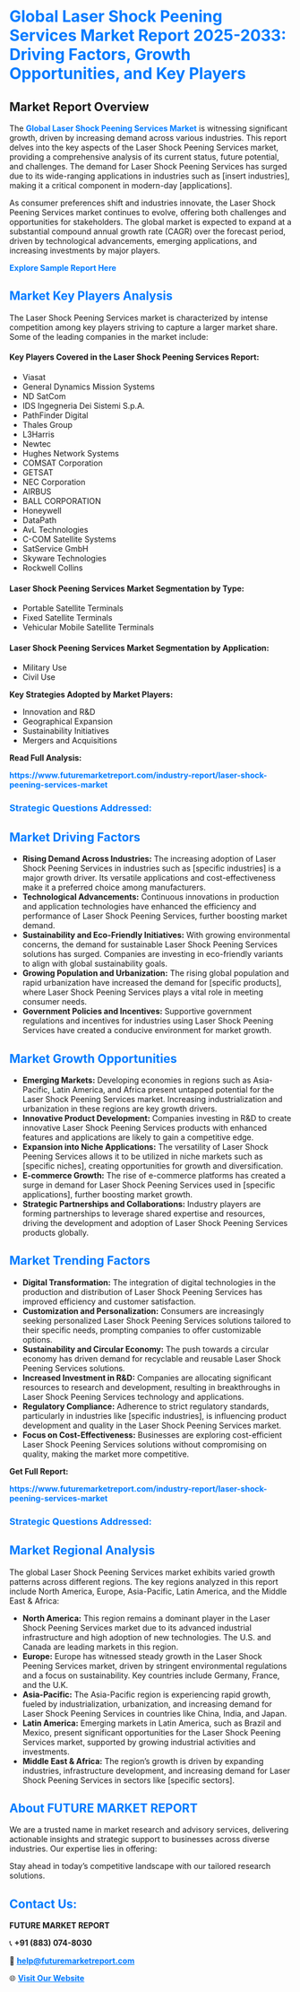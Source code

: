 <h1 style="color: #007BFF;">Global Laser Shock Peening Services Market Report 2025-2033: Driving Factors, Growth Opportunities, and Key Players</h1>

<section id="overview">
<h2>Market Report Overview</h2>
<p>The <a href="https://www.futuremarketreport.com/industry-report/laser-shock-peening-services-market" style="color: #007BFF; text-decoration: none;"><strong>Global Laser Shock Peening Services Market</strong></a> is witnessing significant growth, driven by increasing demand across various industries. This report delves into the key aspects of the Laser Shock Peening Services market, providing a comprehensive analysis of its current status, future potential, and challenges. The demand for Laser Shock Peening Services has surged due to its wide-ranging applications in industries such as [insert industries], making it a critical component in modern-day [applications].</p>
<p>As consumer preferences shift and industries innovate, the Laser Shock Peening Services market continues to evolve, offering both challenges and opportunities for stakeholders. The global market is expected to expand at a substantial compound annual growth rate (CAGR) over the forecast period, driven by technological advancements, emerging applications, and increasing investments by major players.</p>
</section>

<section id="overview">
<p><a href="https://www.futuremarketreport.com/request-sample/reportId=35047" style="color: #007BFF; text-decoration: none;"><strong>Explore Sample Report Here</strong></a></p>
</section>

<section id="key-players">
<h2 style="color: #007BFF;">Market Key Players Analysis</h2>
<p>The Laser Shock Peening Services market is characterized by intense competition among key players striving to capture a larger market share. Some of the leading companies in the market include:</p>
<h4>Key Players Covered in the Laser Shock Peening Services Report:</h4>
<ul><li>Viasat</li><li>General Dynamics Mission Systems</li><li>ND SatCom</li><li>IDS Ingegneria Dei Sistemi S.p.A.</li><li>PathFinder Digital</li><li>Thales Group</li><li>L3Harris</li><li>Newtec</li><li>Hughes Network Systems</li><li>COMSAT Corporation</li><li>GETSAT</li><li>NEC Corporation</li><li>AIRBUS</li><li>BALL CORPORATION</li><li>Honeywell</li><li>DataPath</li><li>AvL Technologies</li><li>C-COM Satellite Systems</li><li>SatService GmbH</li><li>Skyware Technologies</li><li>Rockwell Collins</li></ul>
<h4>Laser Shock Peening Services Market Segmentation by Type:</h4>
<ul><li>Portable Satellite Terminals</li><li>Fixed Satellite Terminals</li><li>Vehicular Mobile Satellite Terminals</li></ul>

<h4>Laser Shock Peening Services Market Segmentation by Application:</h4>
<ul><li>Military Use</li><li>Civil Use</li></ul>
<p><strong>Key Strategies Adopted by Market Players:</strong></p>
<ul>
<li>Innovation and R&D</li>
<li>Geographical Expansion</li>
<li>Sustainability Initiatives</li>
<li>Mergers and Acquisitions</li>
</ul>
</section>

<section>
<p><strong>Read Full Analysis: </strong></p><a href="https://www.futuremarketreport.com/industry-report/laser-shock-peening-services-market" style="color: #007BFF; text-decoration: none;"><strong>https://www.futuremarketreport.com/industry-report/laser-shock-peening-services-market</strong></a>
<h3 style="color: #007BFF;">Strategic Questions Addressed:</h3>
</section>

<section id="driving-factors">
<h2 style="color: #007BFF;">Market Driving Factors</h2>
<ul>
<li><strong>Rising Demand Across Industries:</strong> The increasing adoption of Laser Shock Peening Services in industries such as [specific industries] is a major growth driver. Its versatile applications and cost-effectiveness make it a preferred choice among manufacturers.</li>
<li><strong>Technological Advancements:</strong> Continuous innovations in production and application technologies have enhanced the efficiency and performance of Laser Shock Peening Services, further boosting market demand.</li>
<li><strong>Sustainability and Eco-Friendly Initiatives:</strong> With growing environmental concerns, the demand for sustainable Laser Shock Peening Services solutions has surged. Companies are investing in eco-friendly variants to align with global sustainability goals.</li>
<li><strong>Growing Population and Urbanization:</strong> The rising global population and rapid urbanization have increased the demand for [specific products], where Laser Shock Peening Services plays a vital role in meeting consumer needs.</li>
<li><strong>Government Policies and Incentives:</strong> Supportive government regulations and incentives for industries using Laser Shock Peening Services have created a conducive environment for market growth.</li>
</ul>
</section>

<section id="growth-opportunities">
<h2 style="color: #007BFF;">Market Growth Opportunities</h2>
<ul>
<li><strong>Emerging Markets:</strong> Developing economies in regions such as Asia-Pacific, Latin America, and Africa present untapped potential for the Laser Shock Peening Services market. Increasing industrialization and urbanization in these regions are key growth drivers.</li>
<li><strong>Innovative Product Development:</strong> Companies investing in R&D to create innovative Laser Shock Peening Services products with enhanced features and applications are likely to gain a competitive edge.</li>
<li><strong>Expansion into Niche Applications:</strong> The versatility of Laser Shock Peening Services allows it to be utilized in niche markets such as [specific niches], creating opportunities for growth and diversification.</li>
<li><strong>E-commerce Growth:</strong> The rise of e-commerce platforms has created a surge in demand for Laser Shock Peening Services used in [specific applications], further boosting market growth.</li>
<li><strong>Strategic Partnerships and Collaborations:</strong> Industry players are forming partnerships to leverage shared expertise and resources, driving the development and adoption of Laser Shock Peening Services products globally.</li>
</ul>
</section>

<section id="trending-factors">
<h2 style="color: #007BFF;">Market Trending Factors</h2>
<ul>
<li><strong>Digital Transformation:</strong> The integration of digital technologies in the production and distribution of Laser Shock Peening Services has improved efficiency and customer satisfaction.</li>
<li><strong>Customization and Personalization:</strong> Consumers are increasingly seeking personalized Laser Shock Peening Services solutions tailored to their specific needs, prompting companies to offer customizable options.</li>
<li><strong>Sustainability and Circular Economy:</strong> The push towards a circular economy has driven demand for recyclable and reusable Laser Shock Peening Services solutions.</li>
<li><strong>Increased Investment in R&D:</strong> Companies are allocating significant resources to research and development, resulting in breakthroughs in Laser Shock Peening Services technology and applications.</li>
<li><strong>Regulatory Compliance:</strong> Adherence to strict regulatory standards, particularly in industries like [specific industries], is influencing product development and quality in the Laser Shock Peening Services market.</li>
<li><strong>Focus on Cost-Effectiveness:</strong> Businesses are exploring cost-efficient Laser Shock Peening Services solutions without compromising on quality, making the market more competitive.</li>
</ul>
</section>

<section>
<p><strong>Get Full Report: </strong></p><a href="https://www.futuremarketreport.com/industry-report/laser-shock-peening-services-market" style="color: #007BFF; text-decoration: none;"><strong>https://www.futuremarketreport.com/industry-report/laser-shock-peening-services-market</strong></a>
<h3 style="color: #007BFF;">Strategic Questions Addressed:</h3>
</section>


<section id="regional-analysis">
<h2 style="color: #007BFF;">Market Regional Analysis</h2>
<p>The global Laser Shock Peening Services market exhibits varied growth patterns across different regions. The key regions analyzed in this report include North America, Europe, Asia-Pacific, Latin America, and the Middle East & Africa:</p>
<ul>
<li><strong>North America:</strong> This region remains a dominant player in the Laser Shock Peening Services market due to its advanced industrial infrastructure and high adoption of new technologies. The U.S. and Canada are leading markets in this region.</li>
<li><strong>Europe:</strong> Europe has witnessed steady growth in the Laser Shock Peening Services market, driven by stringent environmental regulations and a focus on sustainability. Key countries include Germany, France, and the U.K.</li>
<li><strong>Asia-Pacific:</strong> The Asia-Pacific region is experiencing rapid growth, fueled by industrialization, urbanization, and increasing demand for Laser Shock Peening Services in countries like China, India, and Japan.</li>
<li><strong>Latin America:</strong> Emerging markets in Latin America, such as Brazil and Mexico, present significant opportunities for the Laser Shock Peening Services market, supported by growing industrial activities and investments.</li>
<li><strong>Middle East & Africa:</strong> The region’s growth is driven by expanding industries, infrastructure development, and increasing demand for Laser Shock Peening Services in sectors like [specific sectors].</li>
</ul>
</section>

<footer>
<h2 style="color: #007BFF;">About FUTURE MARKET REPORT</h2>
<p>We are a trusted name in market research and advisory services, delivering actionable insights and strategic support to businesses across diverse industries. Our expertise lies in offering:</p>

<p>Stay ahead in today’s competitive landscape with our tailored research solutions.</p>

<h2 style="color: #007BFF;">Contact Us:</h2>
<p><strong>FUTURE MARKET REPORT</strong></p>
<p>📞 <strong>+91 (883) 074-8030</strong></p>
<p>📧 <strong><a href="mailto:help@futuremarketreport.com" style="color: #007BFF;">help@futuremarketreport.com</a></strong></p>
<p>🌐 <strong><a href="https://www.futuremarketreport.com/" style="color: #007BFF;">Visit Our Website</a></strong></p>
</footer>